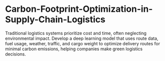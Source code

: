 # Carbon-Footprint-Optimization-in-Supply-Chain-Logistics
Traditional logistics systems prioritize cost and time, often neglecting environmental impact. Develop a deep learning model that uses route data, fuel usage, weather, traffic, and cargo weight to optimize delivery routes for minimal carbon emissions, helping companies make green logistics decisions.
